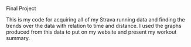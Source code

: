 Final Project

This is my code for acquiring all of my Strava running data and finding the trends over the data with relation to time and distance. I used the graphs produced from this data to put on my website and present my workout summary. 
